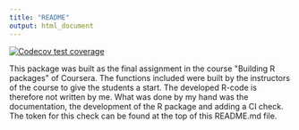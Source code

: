 ```yaml
---
title: "README"
output: html_document
---
```


[![Codecov test coverage](https://codecov.io/gh/jkmoerma/MyPackage/graph/badge.svg)](https://app.codecov.io/gh/jkmoerma/MyPackage)

This package was built as the final assignment in the course "Building R packages" of Coursera. 
The functions included were built by the instructors of the course to give the students a start. 
The developed R-code is therefore not written by me. 
What was done by my hand was the documentation, the development of the R package and adding a CI check.
The token for this check can be found at the top of this README.md file.

